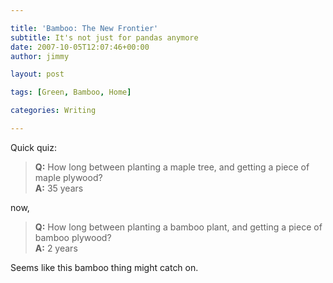 ```yaml
---

title: 'Bamboo: The New Frontier'
subtitle: It's not just for pandas anymore
date: 2007-10-05T12:07:46+00:00
author: jimmy

layout: post

tags: [Green, Bamboo, Home]

categories: Writing

---
```


  
Quick quiz:
  
  
  
>**Q:** How long between planting a maple tree, and getting a piece of maple plywood?
><br />
>**A:** 35 years
  
now,   
  
>**Q:** How long between planting a bamboo plant, and getting a piece of bamboo plywood?
><br />
>**A:** 2 years 

Seems like this bamboo thing might catch on.
  
  
  
    